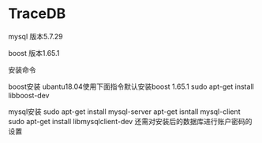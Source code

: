 # TraceDB
mysql 版本5.7.29

boost 版本1.65.1

安装命令

boost安装
ubantu18.04使用下面指令默认安装boost 1.65.1
sudo apt-get install libboost-dev

mysql安装
sudo apt-get install mysql-server
apt-get isntall mysql-client
sudo apt-get install libmysqlclient-dev
还需对安装后的数据库进行账户密码的设置
